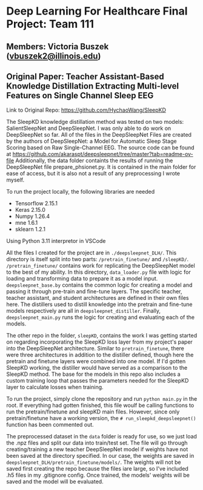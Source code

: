 # Deep Learning For Healthcare Final Project: Team 111

## Members: Victoria Buszek (vbuszek2@illinois.edu)

## Original Paper: Teacher Assistant-Based Knowledge Distillation Extracting Multi-level Features on Single Channel Sleep EEG

Link to Original Repo: https://github.com/HychaoWang/SleepKD

The SleepKD knowledge distillation method was tested on two models: SalientSleepNet and DeepSleepNet. I was only able to do work
on DeepSleepNet so far. All of the files in the DeepSleepNet Files are created by the authors of DeepSleepNet: a Model for Automatic Sleep Stage
Scoring based on Raw Single-Channel EEG. The source code can be found at
https://github.com/akaraspt/deepsleepnet/tree/master?tab=readme-ov-file Additionally, the data folder containts the results
of running the DeepSleepNet file prepare_phsionet.py. It is contained in the main folder for ease of access, but it is also
not a result of any preprocessing I wrote myself.

To run the project locally, the following libraries are needed

- Tensorflow 2.15.1
- Keras 2.15.0
- Numpy 1.26.4
- mne 1.6.1
- sklearn 1.2.1

Using Python 3.11 interpretor in VSCode

All the files I created for the project are in `./deepsleepnet_DLH/`. This directory is itself split into two parts: `/pretrain_finetune/` and `/sleepKD/`. `/pretrain_finetune/` contains work for replicating the DeepSleepNet model to the best of my ability. In this directory, `data_loader.py` file with logic for loading and transforming data to prepare it as a model input. `deepsleepnet_base.by` contains the common logic for creating a model and passing it through pre-train and fine-tune layers. The specific teacher, teacher assistant, and student architectures are defined in their own files here. The distillers used to distill knowledge into the pretrain and fine-tune models respectively are all in `deepsleepnet_distiller`. Finally, `deepsleepnet_main.py` runs the logic for creating and evaluating each of the models.

The other repo in the folder, `sleepKD`, contains the work I was getting started on regarding incorporating the SleepKD loss layer from my project's paper into the DeepSleepNet architecture. Similar to `pretrain_finetune`, there were three architectures in addition to the distiller defined, though here the pretrain and finetune layers were combined into one model. If I'd gotten SleepKD working, the distiller would have served as a comparison to the SleepKD method. The base for the models in this repo also includes a custom training loop that passes the parameters needed for the SleepKD layer to calculate losses when training.

To run the project, simply clone the repository and run `python main.py` in the root. If everything had gotten finished, this file woulf be calling functions to run the pretrain/finetune and sleepKD main files. However, since only pretrain/finetune have a working version, the `# run_sleepkd_deepsleepnet()` function has been commented out.

The preprocessed dataset in the `data` folder is ready for use, so we just load the .npz files and split our data into train/test set. The file will go through creating/training a new teacher DeepSleepNet model if weights have not been saved at the directory specified. In our case, the weights are saved in `deepsleepnet_DLH/pretrain_finetune/models/`. The weights will not be saved first creating the repo because the files iare large, so I've included .h5 files in my .gitignore config. Once trained, the models' weights will be saved and the model will be evaluated.
